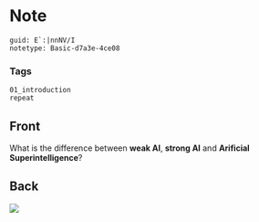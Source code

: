# Note
```
guid: E`:|nnNV/I
notetype: Basic-d7a3e-4ce08
```

### Tags
```
01_introduction
repeat
```

## Front
What is the difference between <b>weak AI</b>, <b>strong AI</b> and
<b>Arificial Superintelligence</b>?

## Back
<img src="paste-32bd198525ecb6ba96cc39c3e45287e057285e8d.jpg">
